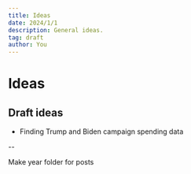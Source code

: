 ```yaml
---
title: Ideas
date: 2024/1/1
description: General ideas.
tag: draft
author: You
---
```


# Ideas
## Draft ideas

* Finding Trump and Biden campaign spending data

--

Make year folder for posts